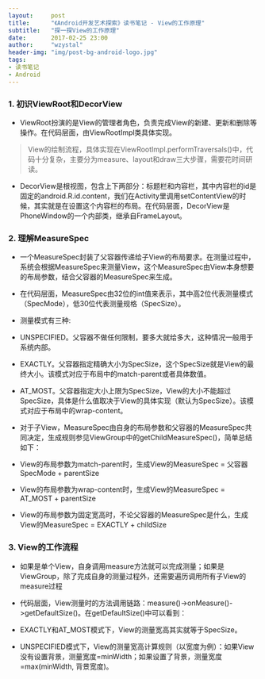 ```yaml
---
layout:     post  
title:      "《Android开发艺术探索》读书笔记 - View的工作原理"  
subtitle:   "探一探View的工作原理"  
date:       2017-02-25 23:00  
author:     "wzystal"  
header-img: "img/post-bg-android-logo.jpg"  
tags:  
- 读书笔记  
- Android
---
```


### 1. 初识ViewRoot和DecorView  
- ViewRoot扮演的是View的管理者角色，负责完成View的新建、更新和删除等操作。在代码层面，由ViewRootImpl类具体实现。
	
> View的绘制流程，具体实现在ViewRootImpl.performTraversals()中，代码十分复杂，主要分为measure、layout和draw三大步骤，需要花时间研读。
	
- DecorView是根视图，包含上下两部分：标题栏和内容栏，其中内容栏的id是固定的android.R.id.content，我们在Activity里调用setContentView的时候，其实就是在设置这个内容栏的布局。在代码层面，DecorView是PhoneWindow的一个内部类，继承自FrameLayout。

### 2. 理解MeasureSpec
- 一个MeasureSpec封装了父容器传递给子View的布局要求。在测量过程中，系统会根据MeasureSpec来测量View，这个MeasureSpec由View本身想要的布局参数，结合父容器的MeasureSpec来生成。

- 在代码层面，MeasureSpec由32位的int值来表示，其中高2位代表测量模式（SpecMode），低30位代表测量规格（SpecSize）。

- 测量模式有三种:  
 - UNSPECIFIED。父容器不做任何限制，要多大就给多大，这种情况一般用于系统内部。  
 - EXACTLY。父容器指定精确大小为SpecSize，这个SpecSize就是View的最终大小。该模式对应于布局中的match-parent或者具体数值。   
 - AT_MOST。父容器指定大小上限为SpecSize，View的大小不能超过SpecSize，具体是什么值取决于View的具体实现（默认为SpecSize）。该模式对应于布局中的wrap-content。 

- 对于子View，MeasureSpec由自身的布局参数和父容器的MeasureSpec共同决定，生成规则参见ViewGroup中的getChildMeasureSpec()，简单总结如下：
 - View的布局参数为match-parent时，生成View的MeasureSpec = 父容器SpecMode + parentSize
 - View的布局参数为wrap-content时，生成View的MeasureSpec = AT_MOST + parentSize
 - View的布局参数为固定宽高时，不论父容器的MeasureSpec是什么，生成View的MeasureSpec = EXACTLY + childSize
	

### 3. View的工作流程
- 如果是单个View，自身调用measure方法就可以完成测量；如果是ViewGroup，除了完成自身的测量过程外，还需要遍历调用所有子View的measure过程

- 代码层面，View测量时的方法调用链路：measure()->onMeasure()->getDefaultSize()。在getDefaultSize()中可以看到：
 - EXACTLY和AT_MOST模式下，View的测量宽高其实就等于SpecSize。
 - UNSPECIFIED模式下，View的测量宽高计算规则（以宽度为例）：如果View没有设置背景，测量宽度=minWidth；如果设置了背景，测量宽度=max(minWidth, 背景宽度)。